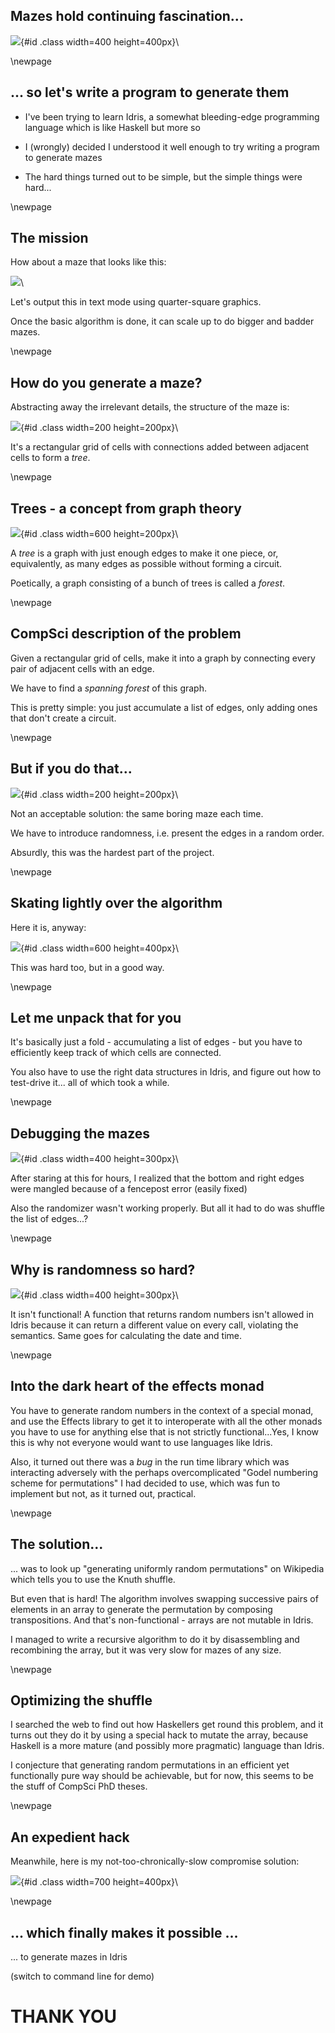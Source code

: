 ## Mazes hold continuing fascination...

![](images/dark-labyrinth.jpg){#id .class width=400 height=400px}\

\newpage

## ... so let's write a program to generate them

- I've been trying to learn Idris, a somewhat bleeding-edge programming language 
which is like Haskell but more so

- I (wrongly) decided I understood it well enough to try writing a program to 
generate mazes

- The hard things turned out to be simple, 
but the simple things were hard...

\newpage

## The mission

How about a maze that looks like this:

 
![](images/my-maze.png)\


Let's output this in text mode using quarter-square graphics.

Once the basic algorithm is done, it can scale up to do bigger and badder mazes.

\newpage

## How do you generate a maze?

Abstracting away the irrelevant details, the structure of the
maze is: 

![](images/skeleton-maze.jpg){#id .class width=200 height=200px}\
 
It's a rectangular grid of cells with connections added between adjacent cells to form a *tree*.

\newpage

## Trees - a concept from graph theory

![](images/about-trees.png){#id .class width=600 height=200px}\

A *tree* is a graph with just enough edges to make it one piece, or, equivalently, 
as many edges as possible without forming a circuit.

Poetically, a graph consisting of a bunch of trees is called a *forest*.

\newpage

## CompSci description of the problem

Given a rectangular grid of cells, make it into a graph by connecting
every pair of adjacent cells with an edge.

We have to find a *spanning forest* of this graph.

This is pretty simple: you just accumulate a list of edges,
only adding ones that don't create a circuit.    

\newpage

## But if you do that... 

![](images/boring-maze.jpg){#id .class width=200 height=200px}\

Not an acceptable solution: the same boring maze each time.

We have to introduce randomness, i.e. present the edges in a random order.

Absurdly, this was the hardest part of the project.

\newpage

## Skating lightly over the algorithm

Here it is, anyway: 

![](images/spanning-forest.png){#id .class width=600 height=400px}\

This was hard too, but in a good way. 

\newpage

## Let me unpack that for you

It's basically just a fold - accumulating a list of edges - but
you have to efficiently keep track of which cells are connected.

You also have to use the right data structures in Idris, 
and figure out how to test-drive it...
all of which took a while.

\newpage

## Debugging the mazes

![](images/mangled-maze.jpg){#id .class width=400 height=300px}\

After staring at this for hours, I realized that the bottom and right edges were
mangled because of a fencepost error (easily fixed)

Also the randomizer wasn't working properly. 
But all it had to do was shuffle the list of edges...?

\newpage

## Why is randomness so hard?

![](images/roulette-wheel.png){#id .class width=400 height=300px}\

It isn't functional! A function that returns random numbers isn't allowed in
Idris because it can return a different value on every call, violating the semantics.
Same goes for calculating the date and time.

\newpage

## Into the dark heart of the effects monad

You have to generate random numbers in the context of a special monad, and use the 
Effects library to get it to interoperate with all the other monads you have to use for
anything else that is not strictly functional...Yes, I know this is why not everyone 
would want to use languages like Idris. 

Also, it turned out there was a *bug* in the run time library which was interacting
adversely with the perhaps overcomplicated "Godel numbering scheme for permutations"
I had decided to use, which was fun to implement but not, as it turned out, practical.

\newpage

## The solution...

... was to look up "generating uniformly random permutations" on
Wikipedia which tells you to use the Knuth shuffle.

But even that is hard! The algorithm involves swapping successive pairs of elements in an 
array to generate the permutation by composing transpositions. And that's non-functional - arrays
are not mutable in Idris.  

I managed to write a recursive algorithm to do it by disassembling and recombining the array,
but it was very slow for mazes of any size.

\newpage

## Optimizing the shuffle

I searched the web to find out how Haskellers get round this problem, and it turns out they do it by
using a special hack to mutate the array, because Haskell is a more mature (and possibly more pragmatic) 
language than Idris.

I conjecture that generating random permutations in an efficient yet functionally pure way 
should be achievable, but for now, this seems to be the stuff of CompSci PhD theses. 

\newpage

## An expedient hack

Meanwhile, here is my not-too-chronically-slow compromise solution: 

![](images/shuffle-algorithm.png){#id .class width=700 height=400px}\ 
  
\newpage

## ... which finally makes it possible ...

... to generate mazes in Idris

(switch to command line for demo)

# THANK YOU   


